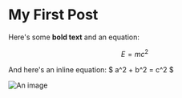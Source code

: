 # My First Post

Here's some **bold text** and an equation:

$$ E = mc^2 $$

And here's an inline equation: $ a^2 + b^2 = c^2 $

![An image](/static/images/my-image.jpg)